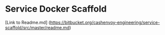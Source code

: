 # Service Docker Scaffold

[Link to Readme.md] (https://bitbucket.org/cashenvoy-engineering/service-scaffold/src/master/readme.md)
